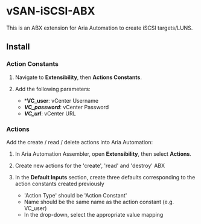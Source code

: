 # vSAN-iSCSI-ABX

This is an ABX extension for Aria Automation to create iSCSI targets/LUNS.

## Install

### Action Constants


1. Navigate to  **Extensibility**, then **Actions Constants**.

2. Add the following parameters:
   * ***VC_user**: vCenter Username
   * ***VC_password***: vCenter Password
   * ***VC_url***: vCenter URL

### Actions

Add the create / read / delete actions into Aria Automation:

1. In Aria Automation Assembler, open **Extensibility**, then select **Actions**.

2. Create new actions for the 'create', 'read' and 'destroy' ABX

3. In the **Default Inputs** section, create three defaults corresponding to the action constants created previously

   * 'Action Type' should be 'Action Constant'
   * Name should be the same name as the action constant (e.g. VC_user)
   * In the drop-down, select the appropriate value mapping

   
